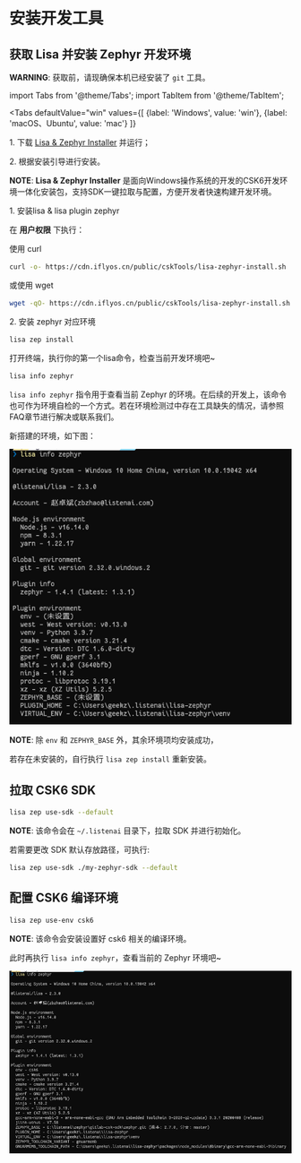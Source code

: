 # 安装开发工具

## 获取 Lisa 并安装 Zephyr 开发环境

**WARNING**: 获取前，请现确保本机已经安装了 `git` 工具。


import Tabs from '@theme/Tabs';
import TabItem from '@theme/TabItem';

<Tabs
    defaultValue="win"
    values={[
        {label: 'Windows', value: 'win'},
        {label: 'macOS、Ubuntu', value: 'mac'}
    ]}
>
  <TabItem value="win">
    
<p>1. 下载 <a href="https://castor.iflyos.cn/castor/v3/lisaPluginZephyr/download?platform=windows">Lisa & Zephyr Installer</a> 并运行；</p>

<p>2. 根据安装引导进行安装。</p>

**NOTE**: **Lisa & Zephyr Installer** 是面向Windows操作系统的开发的CSK6开发环境一体化安装包，支持SDK一键拉取与配置，方便开发者快速构建开发环境。

  </TabItem>
  <TabItem value="mac">
    
<p>1. 安装lisa & lisa plugin zephyr</p>

在 **用户权限** 下执行：

使用 curl

```bash
curl -o- https://cdn.iflyos.cn/public/cskTools/lisa-zephyr-install.sh | bash
```

或使用 wget

```bash
wget -qO- https://cdn.iflyos.cn/public/cskTools/lisa-zephyr-install.sh | bash
```

<p>2. 安装 zephyr 对应环境</p>

```bash
lisa zep install
```

  </TabItem>
</Tabs>

打开终端，执行你的第一个lisa命令，检查当前开发环境吧~

 ```bash
lisa info zephyr
```


`lisa info zephyr` 指令用于查看当前 Zephyr 的环境。在后续的开发上，该命令也可作为环境自检的一个方式。若在环境检测过中存在工具缺失的情况，请参照FAQ章节进行解决或联系我们。

新搭建的环境，如下图：

![image](./images/start_1.png)

**NOTE**: 除 `env` 和 `ZEPHYR_BASE` 外，其余环境项均安装成功，

若存在未安装的，自行执行 `lisa zep install` 重新安装。

## 拉取 CSK6 SDK

```bash
lisa zep use-sdk --default
```

**NOTE**: 该命令会在 `~/.listenai` 目录下，拉取 SDK 并进行初始化。

若需要更改 SDK 默认存放路径，可执行:

```bash
lisa zep use-sdk ./my-zephyr-sdk --default
```

## 配置 CSK6 编译环境

```bash
lisa zep use-env csk6
```

**NOTE**: 该命令会安装设置好 csk6 相关的编译环境。

此时再执行 `lisa info zephyr`，查看当前的 Zephyr 环境吧~

![image](./images/start_2.png)

